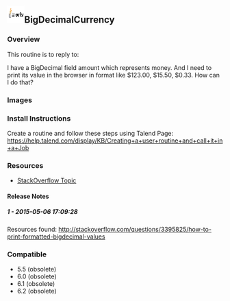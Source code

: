 ## <img src='./logo.jpg' width='40' height='40'>BigDecimalCurrency

### Overview
This routine is to reply to:

I have a BigDecimal field amount which represents money. And I need to print its value in the browser in format like $123.00, $15.50, $0.33.
How can I do that?
### Images



### Install Instructions
Create a routine and follow these steps using Talend Page: https://help.talend.com/display/KB/Creating+a+user+routine+and+call+it+in+a+Job
### Resources
 * <a href=http://stackoverflow.com/questions/3395825/how-to-print-formatted-bigdecimal-values>StackOverflow Topic</a>

#### Release Notes

##### 1 - 2015-05-06 17:09:28
Resources found: http://stackoverflow.com/questions/3395825/how-to-print-formatted-bigdecimal-values
### Compatible
 -  5.5 (obsolete)
 -   6.0 (obsolete)
 -   6.1 (obsolete)
 -   6.2 (obsolete)